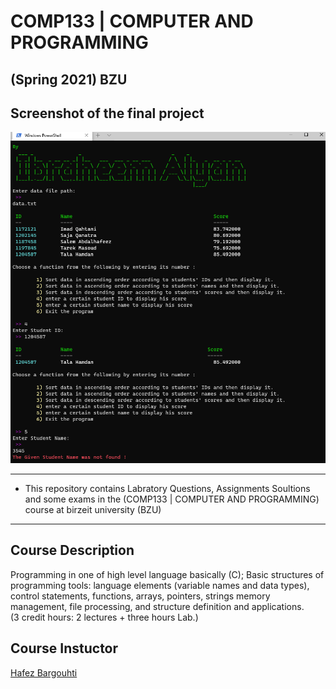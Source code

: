 # COMP133 | COMPUTER AND PROGRAMMING 
## (Spring 2021) BZU
    
    
## Screenshot of the final project
![Screenshot of final project](https://github.com/ibraheemalayan/COMP133_BZU/raw/main/Final_Project/Screenshot.png)

-----------------------------------------------
* This repository contains Labratory Questions, Assignments Soultions and some exams in the (COMP133 | COMPUTER AND PROGRAMMING) course at birzeit university (BZU)
-----------------------------------------------

## Course Description
Programming in one of high level language basically (C); Basic structures of programming tools: language elements (variable names and data types), control statements, functions, arrays, pointers, strings memory management, file processing, and structure definition and applications.  
(3 credit hours: 2 lectures + three hours Lab.)


## Course Instuctor
[Hafez Bargouhti](https://www.birzeit.edu/en/faculty-staff/hafez-barghouthi)
